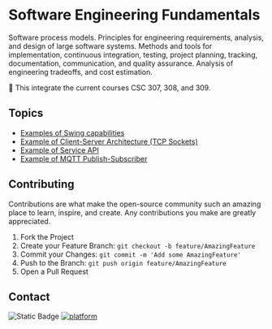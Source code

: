 # Software Engineering Fundamentals

Software process models. Principles for engineering requirements, analysis, and design of large software systems. Methods and tools for implementation, continuous integration, testing, project planning, tracking, documentation, communication, and quality assurance. Analysis of engineering tradeoffs, and cost estimation.

:green_book: This integrate the current courses CSC 307, 308, and 309.

## Topics
- [Examples of Swing capabilities](https://github.com/CSC3100/GUI)
- [Example of Client-Server Architecture (TCP Sockets)](https://github.com/CSC3100/Pong-Game)
- [Example of Service API](https://github.com/CSC3100/Cloud-Services)
- [Example of MQTT Publish-Subscriber](https://github.com/CSC3100/MQTT)

## Contributing
Contributions are what make the open-source community such an amazing place to learn, inspire, and create. 
Any contributions you make are greatly appreciated.

1. Fork the Project
2. Create your Feature Branch: ```git checkout -b feature/AmazingFeature```
3. Commit your Changes: ```git commit -m 'Add some AmazingFeature'```
4. Push to the Branch: ```git push origin feature/AmazingFeature```
5. Open a Pull Request

## Contact
![Static Badge](https://img.shields.io/badge/author-javiergs-orange)
[![platform](https://img.shields.io/twitter/follow/mscjaviergs?style=flat-square)](https://x.com/intent/follow?screen_name=mscjaviergs)



